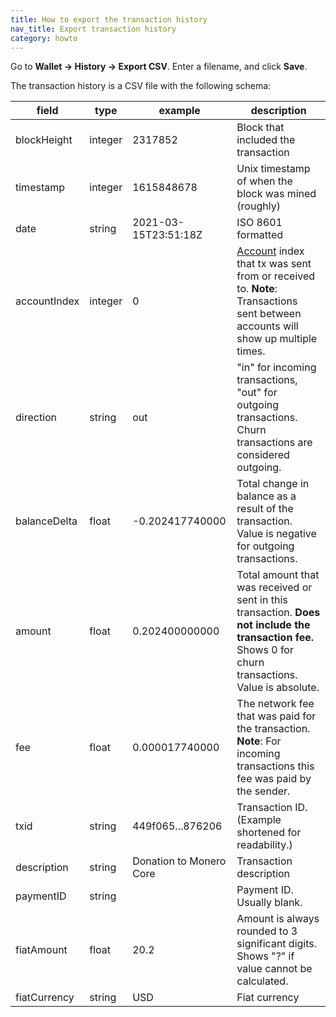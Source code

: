 ```yaml
---
title: How to export the transaction history
nav_title: Export transaction history
category: howto
---
```


Go to **Wallet → History → Export CSV**. Enter a filename, and click **Save**.

The transaction history is a CSV file with the following schema:

|field|type|example|description|
|-----|----|-----------|-------|
|blockHeight|integer|2317852|Block that included the transaction|
|timestamp|integer|1615848678|Unix timestamp of when the block was mined (roughly)|
|date|string|2021-03-15T23:51:18Z|ISO 8601 formatted|
|accountIndex|integer|0|[Account](accounts) index that tx was sent from or received to. **Note**: Transactions sent between accounts will show up multiple times.|
|direction|string|out|"in" for incoming transactions, "out" for outgoing transactions. Churn transactions are considered outgoing.|
|balanceDelta|float|-0.202417740000|Total change in balance as a result of the transaction. Value is negative for outgoing transactions.|
|amount|float|0.202400000000|Total amount that was received or sent in this transaction. **Does not include the transaction fee.** Shows 0 for churn transactions. Value is absolute. |
|fee|float|0.000017740000|The network fee that was paid for the transaction. **Note**: For incoming transactions this fee was paid by the sender.|
|txid|string|449f065...876206|Transaction ID. (Example shortened for readability.)|
|description|string|Donation to Monero Core|Transaction description|
|paymentID|string||Payment ID. Usually blank.|
|fiatAmount|float|20.2|Amount is always rounded to 3 significant digits. Shows "?" if value cannot be calculated.|
|fiatCurrency|string|USD|Fiat currency|

